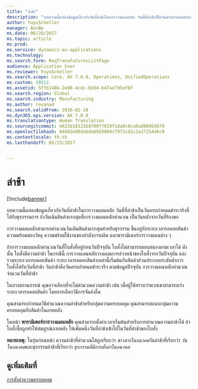 ```yaml
---
title: "ล่าช้า"
description: "บทความนี้แสดงข้อมูลเกี่ยวกับวันที่ล่าช้าในการวางแผนหลัก วันที่ที่ล่าช้าเป็นวันครบกำหนดชำระจริงที่ได้รับธุรกรรมการ ถ้าวันเติมสินค้าแรกสุดที่การวางแผนหลักคำนวณ เป็นวันหลังจากวันที่ร้องขอ"
author: YuyuScheller
manager: AnnBe
ms.date: 06/20/2017
ms.topic: article
ms.prod: 
ms.service: dynamics-ax-applications
ms.technology: 
ms.search.form: ReqTransFuturesListPage
audience: Application User
ms.reviewer: YuyuScheller
ms.search.scope: Core, AX 7.0.0, Operations, UnifiedOperations
ms.custom: 19311
ms.assetid: 5ffb1486-2e08-4cdc-bd34-b47ae795ef0f
ms.search.region: Global
ms.search.industry: Manufacturing
ms.author: roxanad
ms.search.validFrom: 2016-02-28
ms.dyn365.ops.version: AX 7.0.0
ms.translationtype: Human Translation
ms.sourcegitcommit: d421b161216d700f7819f1da8c0ca8ad089b5670
ms.openlocfilehash: 84682e08da6da8928004c7971cd2c2a3725446c0
ms.contentlocale: th-th
ms.lasthandoff: 05/25/2017


---
```


# <a name="delays"></a>ล่าช้า

[!include[banner](../includes/banner.md)]


บทความนี้แสดงข้อมูลเกี่ยวกับวันที่ล่าช้าในการวางแผนหลัก วันที่ที่ล่าช้าเป็นวันครบกำหนดชำระจริงที่ได้รับธุรกรรมการ ถ้าวันเติมสินค้าแรกสุดที่การวางแผนหลักคำนวณ เป็นวันหลังจากวันที่ร้องขอ

การวางแผนหลักสามารถคำนวณวันเติมสินค้าแรกสุดสำหรับธุรกรรม ขึ้นอยู่กับระยะเวลารอคอยสินค้า ความพร้อมของวัสดุ ความพร้อมใช้งานของกำลังการผลิต และพารามิเตอร์การวางแผนต่าง ๆ 

ถ้าการวางแผนหลักคำนวณวันที่ใบสั่งที่อยู่ก่อนวันปัจจุบัน ใบสั่งไม่สามารถตอบสนองตามเวลาได้ ดังนั้น ใบสั่งมีความล่าช้า ในกรณีนี้ การวางแผนหลักวางแผนการล่วงหน้าของใบสั่งจากวันปัจจุบัน และรวมระยะเวลารอคอยสินค้า ระยะเวลารอคอยสินค้าเหล่านี้เริ่มต้นกับสินค้าส่วนประกอบระดับต่ำกว่า ใบสั่งได้รับวันที่ล่าช้า วันล่าช้าคือวันครบกำหนดชำระจริง ตามข้อมูลปัจจุบัน การวางแผนหลักคำนวณจำนวนวันที่ล่าช้า 

ในบางสถานการณ์ คุณอาจเลือกที่จะไม่คำนวณความล่าช้า เช่น เมื่อผู้ใช้ทราบว่าพวกเขาสามารถเร่งระยะเวลารอคอยสินค้า โดยการเลือกวิธีการจัดส่งอื่น 

คุณสามารถกำหนดวิธีคำนวณความล่าช้าสำหรับกลุ่มความครอบคลุม คุณสามารถแนบกลุ่มความครอบคลุมกับสินค้าในภายหลัง 

ในหน้า **พารามิเตอร์การวางแผนหลัก** คุณสามารถตั้งค่าเวลาเริ่มต้นสำหรับการคำนวณความล่าช้าได้ ถ้าใบสั่งซื้อถูกทำให้สมบูรณ์ภายหลัง ให้เพิ่มหนึ่งวันที่ล่าช้าเข้าไปในวันที่ล่าช้าของใบสั่ง 

**หมายเหตุ:** ในรุ่นก่อนหน้า ความล่าช้าที่คำนวณได้ถูกเรียกว่า *ข่าวสารในอนาคต*วันล่าช้าที่เรียกว่า *วันในอนาคต*และธุรกรรมล่าช้าที่เรียกว่า *ธุรกรรมที่มีการตั้งค่าในอนาคต*

<a name="see-also"></a>ดูเพิ่มเติมที่
--------

[การตั้งค่าความครอบคลุม](coverage-settings.md)




